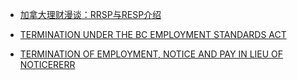  - [加拿大理财漫谈：RRSP与RESP介绍](http://blog.sina.com.cn/s/blog_711131d50100zq1t.html)
 
 - [TERMINATION UNDER THE BC EMPLOYMENT STANDARDS ACT](http://www.cbabc.org/for-the-public/dial-a-law/scripts/employment-and-social-benefits/280)
 - [TERMINATION OF EMPLOYMENT, NOTICE AND PAY IN LIEU OF NOTICERERR](https://www.go2hr.ca/articles/termination-employment-notice-and-pay-lieu-notice)